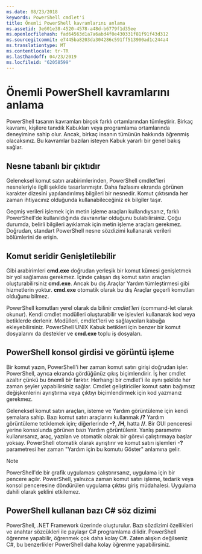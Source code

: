```yaml
---
ms.date: 08/23/2018
keywords: PowerShell cmdlet'i
title: Önemli PowerShell kavramlarını anlama
ms.assetid: 3e601e38-4520-4578-a48d-b6779f1d35ee
ms.openlocfilehash: fad64563d1a7a6abd4f0e430331f81f91f43d312
ms.sourcegitcommit: e7445ba8203da304286c591ff513900ad1c244a4
ms.translationtype: MT
ms.contentlocale: tr-TR
ms.lasthandoff: 04/23/2019
ms.locfileid: "62058599"
---
```

# <a name="understanding-important-powershell-concepts"></a>Önemli PowerShell kavramlarını anlama

PowerShell tasarım kavramları birçok farklı ortamlarından tümleştirir. Birkaç kavramı, kişilere tanıdık Kabukları veya programlama ortamlarında deneyimine sahip olur. Ancak, birkaç insanın tümünün hakkında öğrenmiş olacaksınız. Bu kavramlar bazıları isteyen Kabuk yararlı bir genel bakış sağlar.

## <a name="output-is-object-based"></a>Nesne tabanlı bir çıktıdır

Geleneksel komut satırı arabirimlerinden, PowerShell cmdlet'leri nesneleriyle ilgili şekilde tasarlanmıştır.
Daha fazlasını ekranda görünen karakter dizesini yapılandırılmış bilgileri bir nesnedir. Komut çıktısında her zaman ihtiyacınız olduğunda kullanabileceğiniz ek bilgiler taşır.

Geçmiş verileri işlemek için metin işleme araçları kullandıysanız, farklı PowerShell'de kullanıldığında davranırlar olduğunu bulabilirsiniz. Çoğu durumda, belirli bilgileri ayıklamak için metin işleme araçları gerekmez. Doğrudan, standart PowerShell nesne sözdizimi kullanarak verileri bölümlerini de erişin.

## <a name="the-command-family-is-extensible"></a>Komut seridir Genişletilebilir

Gibi arabirimleri **cmd.exe** doğrudan yerleşik bir komut kümesi genişletmek bir yol sağlaması gerekmez. İçinde çalışan dış komut satırı araçları oluşturabilirsiniz **cmd.exe**. Ancak bu dış Araçlar Yardım tümleştirmesi gibi hizmetlerin yoktur. **cmd.exe** otomatik olarak bu dış Araçlar geçerli komutları olduğunu bilmez.

PowerShell komutları yerel olarak da bilinir *cmdlet'leri* (command-let olarak okunur). Kendi cmdlet modülleri oluşturabilir ve işlevleri kullanarak kod veya betiklerde derlenir. Modülleri, cmdlet'leri ve sağlayıcıları kabuğa ekleyebilirsiniz. PowerShell UNIX Kabuk betikleri için benzer bir komut dosyalarını da destekler ve **cmd.exe** toplu iş dosyaları.

## <a name="powershell-handles-console-input-and-display"></a>PowerShell konsol girdisi ve görüntü işleme

Bir komut yazın, PowerShell'i her zaman komut satırı girişi doğrudan işler. PowerShell, ayrıca ekranda gördüğünüz çıkış biçimlendirir. İş her cmdlet azaltır çünkü bu önemli bir farktır. Herhangi bir cmdlet'i ile aynı şekilde her zaman şeyler yapabilirsiniz sağlar. Cmdlet geliştiriciler komut satırı bağımsız değişkenlerini ayrıştırma veya çıktıyı biçimlendirmek için kod yazmanız gerekmez.

Geleneksel komut satırı araçları, isteme ve Yardım görüntüleme için kendi şemalara sahip. Bazı komut satırı araçlarını kullanmak **/?** Yardım görüntüleme tetiklemek için; diğerlerinde **-?**, **/H**, hatta **//**. Bir GUI penceresi yerine konsolunda görünen bazı Yardım görüntülenir. Yanlış parametre kullanırsanız, araç, yazılan ve otomatik olarak bir görevi çalıştırmaya başlar yoksay.
PowerShell otomatik olarak ayrıştırır ve komut satırı işlemleri **-?** parametresi her zaman "Yardım için bu komutu Göster" anlamına gelir.

> [!NOTE]
> PowerShell'de bir grafik uygulaması çalıştırırsanız, uygulama için bir pencere açılır.
> PowerShell, yalnızca zaman komut satırı işleme, tedarik veya konsol penceresine döndürülen uygulama çıktısı giriş müdahalesi. Uygulama dahili olarak şeklini etkilemez.

## <a name="powershell-uses-some-c-syntax"></a>PowerShell kullanan bazı C# söz dizimi

PowerShell, .NET Framework üzerinde oluşturulur. Bazı sözdizimi özellikleri ve anahtar sözcükleri ile paylaşır C# programlama dilidir. PowerShell öğrenme yapabilir, öğrenmek çok daha kolay C#. Zaten alışkın değilseniz C#, bu benzerlikler PowerShell daha kolay öğrenme yapabilirsiniz.
